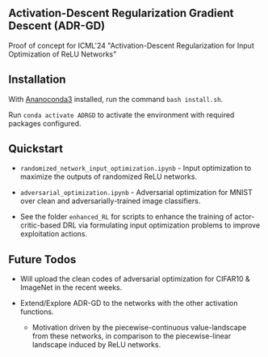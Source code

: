 ## Activation-Descent Regularization Gradient Descent (ADR-GD)

Proof of concept for ICML'24 "Activation-Descent Regularization for Input Optimization of ReLU Networks"

Installation
--- 
With [Ananoconda3](https://docs.anaconda.com/free/anaconda/install/index.html) installed, run the command `bash install.sh`.

Run `conda activate ADRGD` to activate the environment with required packages configured.

Quickstart
---

- `randomized_network_input_optimization.ipynb` - Input optimization to maximize the outputs of randomized ReLU networks.

- `adversarial_optimization.ipynb` - Adversarial optimization for MNIST over clean and adversarially-trained image classifiers.

- See the folder `enhanced_RL` for scripts to enhance the training of actor-critic-based DRL via formulating input optimization problems to improve exploitation actions.

Future Todos
--- 

- Will upload the clean codes of adversarial optimization for CIFAR10 & ImageNet in the recent weeks.

- Extend/Explore ADR-GD to the networks with the other activation functions.
  - Motivation driven by the piecewise-continuous value-landscape from these networks, in comparison to the piecewise-linear landscape induced by ReLU networks.
